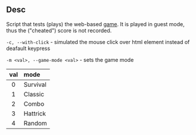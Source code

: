 ## Desc
Script that tests (plays) the web-based [game](https://www.invokergame.com/).
It is played in guest mode, thus the ("cheated") score is not recorded.

`-c, --with-click` - simulated the mouse click over html element instead of deafault keypress

`-m <val>, --game-mode <val>` - sets the game mode

| val | mode |
| :---: |:----- |
| 0   | Survival |
| 1   | Classic |
| 2   | Combo |
| 3   | Hattrick |
| 4   | Random |
